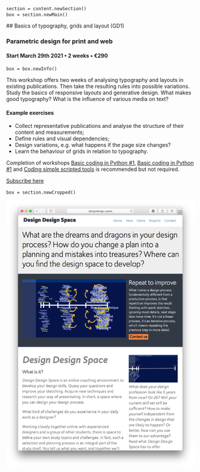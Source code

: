 

<!-- GD1 -->

~~~
section = content.newSection()
box = section.newMain()
~~~
<a name="GD1"/>
## Basics of typography, grids and layout <span class="wcode">(GD1)</span>

### Parametric design for print and web

#### Start March 29<span class="sup">th</span> 2021 • 2 weeks • €290

~~~
box = box.newInfo()
~~~

This workshop offers two weeks of analysing typography and layouts in existing publications. Then take the resulting rules into possible variations. Study the basics of responsive layouts and generative design. What makes good typography? What is the influence of various media on text?

#### Example exercises

* Collect representative publications and analyse the structure of their content and measurements;
* Define rules and visual dependencies;
* Design variations, e.g. what happens if the page size changes?
* Learn the behaviour of grids in relation to typography.

Completion of workshops [Basic coding in Python #1](#PY1), [Basic coding in Python #1](#PY2) and [Coding simple scripted tools](#PY3) is recommended but not required.

<a href="https://docs.google.com/forms/d/1vLKGROUx03Sm3QGWEwuP1f7Uo1v4qQCmG1FlaxOT88A" target="external">Subscribe here</a>

~~~
box = section.newCropped()
~~~

![cover y=top x=center](images/pic06page.png)

